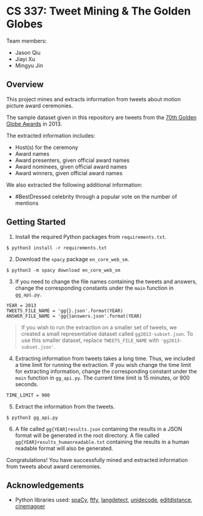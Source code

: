 # CS 337: Tweet Mining & The Golden Globes

Team members:

- Jason Qiu
- Jiayi Xu
- Mingyu Jin

## Overview

This project mines and extracts information from tweets about motion picture award ceremonies.

The sample dataset given in this repository are tweets from the [70th Golden Globe Awards](https://www.goldenglobes.com/winners-nominees/2013) in 2013.

The extracted information includes:

- Host(s) for the ceremony
- Award names
- Award presenters, given official award names
- Award nominees, given official award names
- Award winners, given official award names

We also extracted the following additional information:

- #BestDressed celebrity through a popular vote on the number of mentions

## Getting Started

1. Install the required Python packages from `requirements.txt`.

```
$ python3 install -r requirements.txt
```

2. Download the `spacy` package `en_core_web_sm`.

```
$ python3 -m spacy download en_core_web_sm
```

3. If you need to change the file names containing the tweets and answers, change the corresponding constants under the `main` function in `gg_api.py`.

```
YEAR = 2013
TWEETS_FILE_NAME = 'gg{}.json'.format(YEAR)
ANSWER_FILE_NAME = 'gg{}answers.json'.format(YEAR)
```

> If you wish to run the extraction on a smaller set of tweets, we created a small representative dataset called `gg2013-subset.json`. To use this smaller dataset, replace `TWEETS_FILE_NAME` with `'gg2013-subset.json'`.

4. Extracting information from tweets takes a long time. Thus, we included a time limit for running the extraction. If you wish change the time limit for extracting information, change the corresponding constant under the `main` function in `gg_api.py`. The current time limit is 15 minutes, or 900 seconds.

```
TIME_LIMIT = 900
```

5. Extract the information from the tweets.

```
$ python3 gg_api.py
```

6. A file called `gg{YEAR}results.json` containing the results in a JSON format will be generated in the root directory. A file called `gg{YEAR}results_humanreadable.txt` containing the results in a human readable format will also be generated.

Congratulations! You have successfully mined and extracted information from tweets about award ceremonies.

## Acknowledgements

- Python libraries used: [spaCy](https://spacy.io/), [ftfy](https://ftfy.readthedocs.io/en/latest/#), [langdetect](https://pypi.org/project/langdetect/), [unidecode](https://pypi.org/project/Unidecode/), [editdistance](https://pypi.org/project/editdistance/), [cinemagoer](https://cinemagoer.github.io/)
